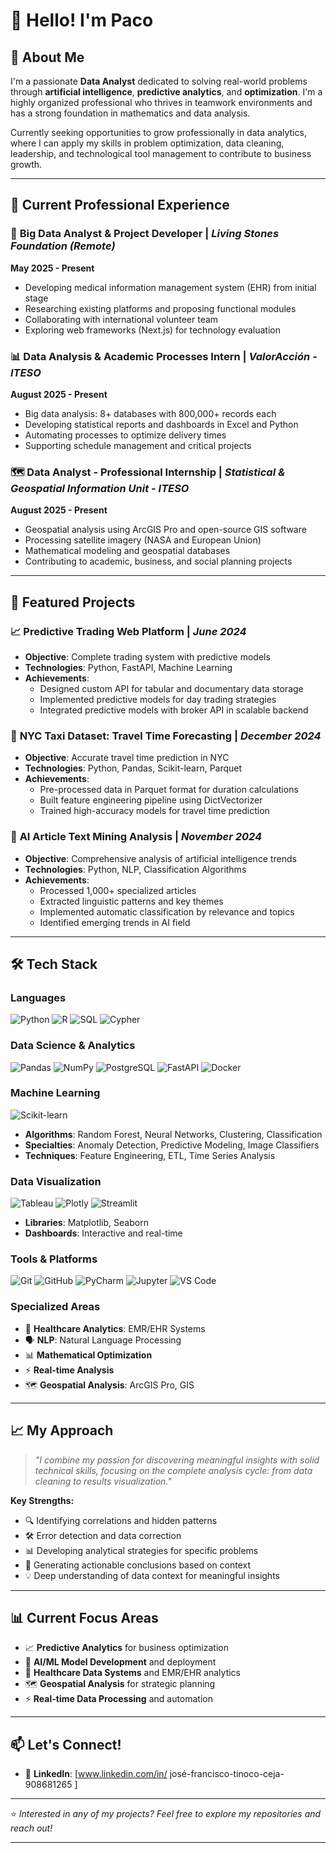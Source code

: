 # 👋 Hello! I'm Paco

## 🎯 About Me

I'm a passionate **Data Analyst** dedicated to solving real-world problems through **artificial intelligence**, **predictive analytics**, and **optimization**. I'm a highly organized professional who thrives in teamwork environments and has a strong foundation in mathematics and data analysis.

Currently seeking opportunities to grow professionally in data analytics, where I can apply my skills in problem optimization, data cleaning, leadership, and technological tool management to contribute to business growth.

---

## 💼 Current Professional Experience

### 🏥 **Big Data Analyst & Project Developer** | *Living Stones Foundation (Remote)*
**May 2025 - Present**
- Developing medical information management system (EHR) from initial stage
- Researching existing platforms and proposing functional modules
- Collaborating with international volunteer team
- Exploring web frameworks (Next.js) for technology evaluation

### 📊 **Data Analysis & Academic Processes Intern** | *ValorAcción - ITESO*
**August 2025 - Present**
- Big data analysis: 8+ databases with 800,000+ records each
- Developing statistical reports and dashboards in Excel and Python
- Automating processes to optimize delivery times
- Supporting schedule management and critical projects

### 🗺️ **Data Analyst - Professional Internship** | *Statistical & Geospatial Information Unit - ITESO*
**August 2025 - Present**
- Geospatial analysis using ArcGIS Pro and open-source GIS software
- Processing satellite imagery (NASA and European Union)
- Mathematical modeling and geospatial databases
- Contributing to academic, business, and social planning projects

---

## 🚀 Featured Projects

### 📈 **Predictive Trading Web Platform** | *June 2024*
- **Objective**: Complete trading system with predictive models
- **Technologies**: Python, FastAPI, Machine Learning
- **Achievements**:
  - Designed custom API for tabular and documentary data storage
  - Implemented predictive models for day trading strategies
  - Integrated predictive models with broker API in scalable backend

### 🚕 **NYC Taxi Dataset: Travel Time Forecasting** | *December 2024*
- **Objective**: Accurate travel time prediction in NYC
- **Technologies**: Python, Pandas, Scikit-learn, Parquet
- **Achievements**:
  - Pre-processed data in Parquet format for duration calculations
  - Built feature engineering pipeline using DictVectorizer
  - Trained high-accuracy models for travel time prediction

### 📝 **AI Article Text Mining Analysis** | *November 2024*
- **Objective**: Comprehensive analysis of artificial intelligence trends
- **Technologies**: Python, NLP, Classification Algorithms
- **Achievements**:
  - Processed 1,000+ specialized articles
  - Extracted linguistic patterns and key themes
  - Implemented automatic classification by relevance and topics
  - Identified emerging trends in AI field

---

## 🛠️ Tech Stack

### **Languages**
![Python](https://img.shields.io/badge/-Python-3776AB?style=flat-square&logo=Python&logoColor=white)
![R](https://img.shields.io/badge/-R-276DC3?style=flat-square&logo=r&logoColor=white)
![SQL](https://img.shields.io/badge/-SQL-4479A1?style=flat-square&logo=mysql&logoColor=white)
![Cypher](https://img.shields.io/badge/-Cypher-4581C3?style=flat-square&logo=neo4j&logoColor=white)

### **Data Science & Analytics**
![Pandas](https://img.shields.io/badge/-Pandas-150458?style=flat-square&logo=pandas&logoColor=white)
![NumPy](https://img.shields.io/badge/-NumPy-013243?style=flat-square&logo=numpy&logoColor=white)
![PostgreSQL](https://img.shields.io/badge/-PostgreSQL-4169E1?style=flat-square&logo=postgresql&logoColor=white)
![FastAPI](https://img.shields.io/badge/-FastAPI-009688?style=flat-square&logo=fastapi&logoColor=white)
![Docker](https://img.shields.io/badge/-Docker-2496ED?style=flat-square&logo=docker&logoColor=white)

### **Machine Learning**
![Scikit-learn](https://img.shields.io/badge/-Scikit_Learn-F7931E?style=flat-square&logo=scikit-learn&logoColor=white)
- **Algorithms**: Random Forest, Neural Networks, Clustering, Classification
- **Specialties**: Anomaly Detection, Predictive Modeling, Image Classifiers
- **Techniques**: Feature Engineering, ETL, Time Series Analysis

### **Data Visualization**
![Tableau](https://img.shields.io/badge/-Tableau-E97627?style=flat-square&logo=tableau&logoColor=white)
![Plotly](https://img.shields.io/badge/-Plotly-3F4F75?style=flat-square&logo=plotly&logoColor=white)
![Streamlit](https://img.shields.io/badge/-Streamlit-FF4B4B?style=flat-square&logo=streamlit&logoColor=white)
- **Libraries**: Matplotlib, Seaborn
- **Dashboards**: Interactive and real-time

### **Tools & Platforms**
![Git](https://img.shields.io/badge/-Git-F05032?style=flat-square&logo=git&logoColor=white)
![GitHub](https://img.shields.io/badge/-GitHub-181717?style=flat-square&logo=github&logoColor=white)
![PyCharm](https://img.shields.io/badge/-PyCharm-000000?style=flat-square&logo=pycharm&logoColor=white)
![Jupyter](https://img.shields.io/badge/-Jupyter-F37626?style=flat-square&logo=jupyter&logoColor=white)
![VS Code](https://img.shields.io/badge/-VS%20Code-007ACC?style=flat-square&logo=visual-studio-code&logoColor=white)

### **Specialized Areas**
- 🏥 **Healthcare Analytics**: EMR/EHR Systems
- 🗣️ **NLP**: Natural Language Processing
- 📊 **Mathematical Optimization**
- ⚡ **Real-time Analysis**
- 🗺️ **Geospatial Analysis**: ArcGIS Pro, GIS

---

## 📈 My Approach

> *"I combine my passion for discovering meaningful insights with solid technical skills, focusing on the complete analysis cycle: from data cleaning to results visualization."*

**Key Strengths:**
- 🔍 Identifying correlations and hidden patterns
- 🛠️ Error detection and data correction
- 📊 Developing analytical strategies for specific problems
- 🎯 Generating actionable conclusions based on context
- 💡 Deep understanding of data context for meaningful insights

---

## 📊 Current Focus Areas

- 📈 **Predictive Analytics** for business optimization
- 🤖 **AI/ML Model Development** and deployment
- 🏥 **Healthcare Data Systems** and EMR/EHR analytics
- 🗺️ **Geospatial Analysis** for strategic planning
- ⚡ **Real-time Data Processing** and automation

---

## 📫 Let's Connect!

- 💼 **LinkedIn**: [www.linkedin.com/in/
josé-francisco-tinoco-ceja-908681265
]

---

⭐ *Interested in any of my projects? Feel free to explore my repositories and reach out!*

---

<div align="center">


</div>
